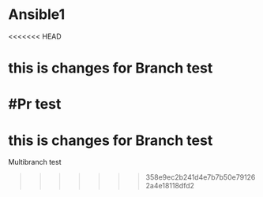 # Ansible1
<<<<<<< HEAD
# this is changes for Branch test 
#Pr test
=======
# this is changes for Branch test
Multibranch test
>>>>>>> 358e9ec2b241d4e7b7b50e791262a4e18118dfd2
